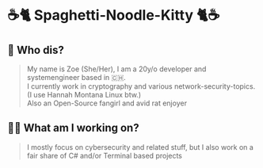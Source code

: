 
# ☕🐈 Spaghetti-Noodle-Kitty 🐈☕

## 🤔 Who dis?
>My name is Zoe (She/Her), I am a 20y/o developer and systemengineer based in 🇨🇭.<br />
>I currently work in cryptography and various network-security-topics. (I use Hannah Montana Linux btw.)
><br />
>Also an Open-Source fangirl and avid rat enjoyer

## 👩‍💻 What am I working on?
> I mostly focus on cybersecurity and related stuff, but I also work on a fair share of C# and/or Terminal based projects 
